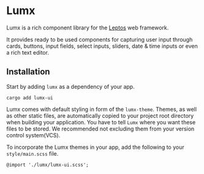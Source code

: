 # Lumx

Lumx is a rich component library for the [Leptos](https://github.com/leptos-rs/leptos) web framework.

It provides ready to be used components for capturing user input through cards, buttons, input fields, select inputs, sliders, date & time inputs or even a rich text editor.

## Installation

Start by adding `lumx` as a dependency of your app.

```
cargo add lumx-ui
```

Lumx comes with default styling in form of the `lumx-theme`. Themes, as well as other static files, are automatically copied to your project root directory when building your application. You have to tell `Lumx` where you want these files to be stored. We recommended not excluding them from your version control system(VCS).

To incorporate the Lumx themes in your app, add the following to your `style/main.scss` file.

```
@import './lumx/lumx-ui.scss';
```